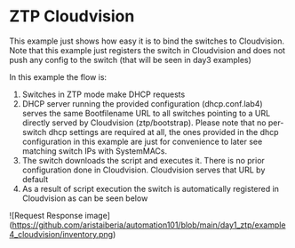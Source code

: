 # ZTP Cloudvision

This example just shows how easy it is to bind the switches to Cloudvision. Note that this example just registers the switch in Cloudvision and does not push any config to the switch (that will be seen in day3 examples)

In this example the flow is:
1. Switches in ZTP mode make DHCP requests
2. DHCP server running the provided configuration (dhcp.conf.lab4) serves the same Bootfilename URL to all switches pointing to a URL directly served by Cloudvision (ztp/bootstrap). Please note that no per-switch dhcp settings are required at all, the ones provided in the dhcp configuration in this example are just for convenience to later see matching switch IPs with SystemMACs. 
3. The switch downloads the script and executes it. There is no prior configuration done in Cloudvision. Cloudvision serves that URL by default 
4. As a result of script execution the switch is automatically registered in Cloudvision as can be seen below

![Request Response image]
(https://github.com/aristaiberia/automation101/blob/main/day1_ztp/example4_cloudvision/inventory.png)
